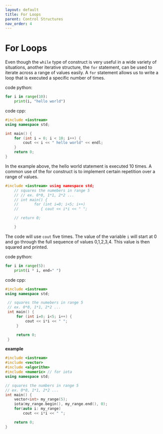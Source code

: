 ```yaml
---
layout: default
title: For Loops
parent: Control Structures
nav_order: 4
---
```


# For Loops 
Even though the `while` type of construct is very useful in a wide variety of situations, another iterative structure, the `for` statement, can be used to iterate across a range of values easily. A `for` statement allows us to write a loop that is executed a specific number of times.

code python:
```python
for i in range(10):
    print(i, "hello world")

```
code cpp:
```cpp
#include <iostream> 
using namespace std;

int main() {
    for (int i = 0; i < 10; i++) {
        cout << i << " hello world" << endl; 
    }
    return 0; 
}

```
In the example above, the hello world statement is executed 10 times.
A common use of the for construct is to implement certain repetition over a range of values.
```cpp
#include <iostream> using namespace std;
    // squares the numebers in range 5 
    // // ex. 0*0, 1*1, 2*2 ... 
    // int main() {
    //       for (int i=0; i<5; i++) 
    //          { cout << i*i << " "; 

    // return 0;

    }
```
The code will use `cout` five times. The value of the variable `i` will start at 0 and go through the full sequence of values 0,1,2,3,4. This value is then squared and printed.

code python:
```python
for i in range(5):
    print(i * i, end=" ")  

```
code cpp:
```cpp
#include <iostream>
using namespace std;

 // squares the numebers in range 5
 // ex. 0*0, 1*1, 2*2 ...
 int main() {
     for (int i=0; i<5; i++) {
         cout << i*i << " ";
     }

     return 0;
 }
```
**example**
```cpp
#include <iostream>
#include <vector>
#include <algorithm>
#include <numeric> // for iota
using namespace std;

// squares the numbers in range 5
// ex. 0*0, 1*1, 2*2 ...
int main() {
    vector<int> my_range(5);
    iota(my_range.begin(), my_range.end(), 0);
    for(auto i: my_range)
        cout << i*i << " ";

    return 0;
}
```
